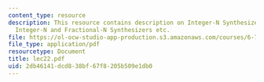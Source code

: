 ```yaml
---
content_type: resource
description: This resource contains description on Integer-N Synthesizers, Noise in
  Integer-N and Fractional-N Synthesizers etc.
file: https://ol-ocw-studio-app-production.s3.amazonaws.com/courses/6-776-high-speed-communication-circuits-spring-2005/2db46141dcd838bf67f8205b509e1db0_lec22.pdf
file_type: application/pdf
resourcetype: Document
title: lec22.pdf
uid: 2db46141-dcd8-38bf-67f8-205b509e1db0
---
```


